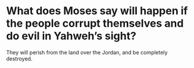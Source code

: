 # What does Moses say will happen if the people corrupt themselves and do evil in Yahweh’s sight?

They will perish from the land over the Jordan, and be completely destroyed.
